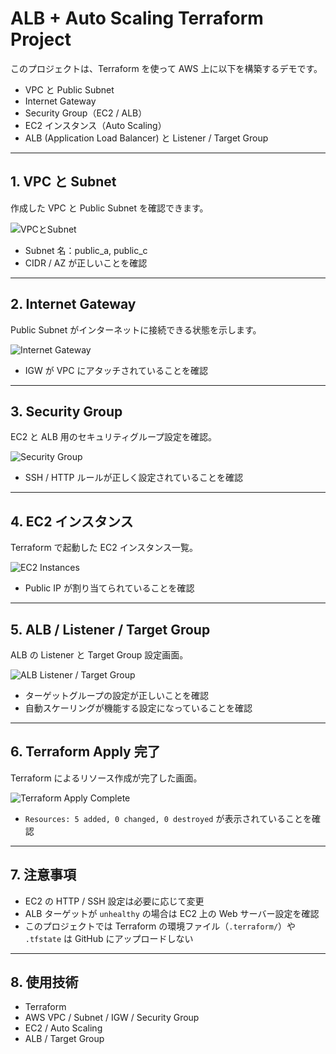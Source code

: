 # ALB + Auto Scaling Terraform Project

このプロジェクトは、Terraform を使って AWS 上に以下を構築するデモです。

- VPC と Public Subnet
- Internet Gateway
- Security Group（EC2 / ALB）
- EC2 インスタンス（Auto Scaling）
- ALB (Application Load Balancer) と Listener / Target Group

---

## 1. VPC と Subnet

作成した VPC と Public Subnet を確認できます。

![VPCとSubnet](vpc_subnet_overview.png)

- Subnet 名：public_a, public_c
- CIDR / AZ が正しいことを確認

---

## 2. Internet Gateway

Public Subnet がインターネットに接続できる状態を示します。

![Internet Gateway](internet_gateway.png)

- IGW が VPC にアタッチされていることを確認

---

## 3. Security Group

EC2 と ALB 用のセキュリティグループ設定を確認。

![Security Group](security_group_rules.png)

- SSH / HTTP ルールが正しく設定されていることを確認

---

## 4. EC2 インスタンス

Terraform で起動した EC2 インスタンス一覧。

![EC2 Instances](ec2_instances.png)

- Public IP が割り当てられていることを確認

---

## 5. ALB / Listener / Target Group

ALB の Listener と Target Group 設定画面。

![ALB Listener / Target Group](alb_listener_targetgroup.png)

- ターゲットグループの設定が正しいことを確認
- 自動スケーリングが機能する設定になっていることを確認

---

## 6. Terraform Apply 完了

Terraform によるリソース作成が完了した画面。

![Terraform Apply Complete](terraform_apply_complete.png)

- `Resources: 5 added, 0 changed, 0 destroyed` が表示されていることを確認

---

## 7. 注意事項

- EC2 の HTTP / SSH 設定は必要に応じて変更
- ALB ターゲットが `unhealthy` の場合は EC2 上の Web サーバー設定を確認
- このプロジェクトでは Terraform の環境ファイル（`.terraform/`）や `.tfstate` は GitHub にアップロードしない

---

## 8. 使用技術

- Terraform
- AWS VPC / Subnet / IGW / Security Group
- EC2 / Auto Scaling
- ALB / Target Group
